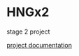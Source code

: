 # HNGx2
stage 2 project


[project documentation](https://github.com/Reganmatics/HNGx2/blob/main/DOCUMENTATION.md)
